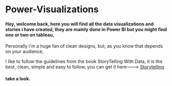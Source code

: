 # Power-Visualizations

#### Hey, welcome back, here you will find all the data visualizations and stories i have created, they are mainly done in Power BI but you might find one or two on tableau, 

Personally i'm a huge fan of clean designs, but, as you know that depends on your audience,

I like to follow the guidelines from the book StoryTelling With Data, it is the best, clean, simple and easy to follow, you can get it here---> [Storytelling](https://www.storytellingwithdata.com/)

#### take a look.
